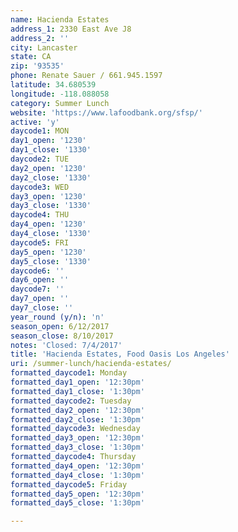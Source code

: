 ```yaml
---
name: Hacienda Estates
address_1: 2330 East Ave J8
address_2: ''
city: Lancaster
state: CA
zip: '93535'
phone: Renate Sauer / 661.945.1597
latitude: 34.680539
longitude: -118.088058
category: Summer Lunch
website: 'https://www.lafoodbank.org/sfsp/'
active: 'y'
daycode1: MON
day1_open: '1230'
day1_close: '1330'
daycode2: TUE
day2_open: '1230'
day2_close: '1330'
daycode3: WED
day3_open: '1230'
day3_close: '1330'
daycode4: THU
day4_open: '1230'
day4_close: '1330'
daycode5: FRI
day5_open: '1230'
day5_close: '1330'
daycode6: ''
day6_open: ''
daycode7: ''
day7_open: ''
day7_close: ''
year_round (y/n): 'n'
season_open: 6/12/2017
season_close: 8/10/2017
notes: 'Closed: 7/4/2017'
title: 'Hacienda Estates, Food Oasis Los Angeles'
uri: /summer-lunch/hacienda-estates/
formatted_daycode1: Monday
formatted_day1_open: '12:30pm'
formatted_day1_close: '1:30pm'
formatted_daycode2: Tuesday
formatted_day2_open: '12:30pm'
formatted_day2_close: '1:30pm'
formatted_daycode3: Wednesday
formatted_day3_open: '12:30pm'
formatted_day3_close: '1:30pm'
formatted_daycode4: Thursday
formatted_day4_open: '12:30pm'
formatted_day4_close: '1:30pm'
formatted_daycode5: Friday
formatted_day5_open: '12:30pm'
formatted_day5_close: '1:30pm'

---
```



